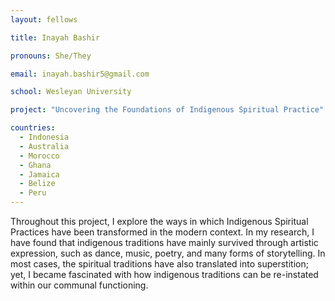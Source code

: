 ```yaml
---
layout: fellows

title: Inayah Bashir

pronouns: She/They

email: inayah.bashir5@gmail.com

school: Wesleyan University

project: "Uncovering the Foundations of Indigenous Spiritual Practice"

countries:
  - Indonesia
  - Australia
  - Morocco
  - Ghana
  - Jamaica
  - Belize
  - Peru
---
```


Throughout this project, I explore the ways in which Indigenous Spiritual Practices have been transformed in the modern context. In my research, I have found that indigenous traditions have mainly survived through artistic expression, such as dance, music, poetry, and many forms of storytelling. In most cases, the spiritual traditions have also translated into superstition; yet, I became fascinated with how indigenous traditions can be re-instated within our communal functioning.

